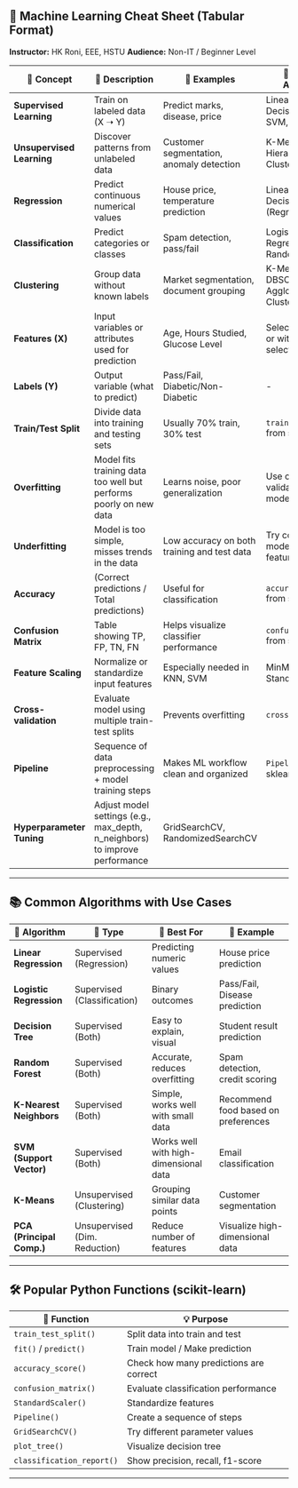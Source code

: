 
## 📘 **Machine Learning Cheat Sheet (Tabular Format)**

**Instructor:** HK Roni, EEE, HSTU
**Audience:** Non-IT / Beginner Level

| 🔢 **Concept**            | 📄 **Description**                                                            | 📌 **Examples**                             | 🧠 **Common Algorithms**                          |
| ------------------------- | ----------------------------------------------------------------------------- | ------------------------------------------- | ------------------------------------------------- |
| **Supervised Learning**   | Train on labeled data (X ➝ Y)                                                 | Predict marks, disease, price               | Linear Regression, Decision Tree, SVM, KNN        |
| **Unsupervised Learning** | Discover patterns from unlabeled data                                         | Customer segmentation, anomaly detection    | K-Means, Hierarchical Clustering, PCA             |
| **Regression**            | Predict continuous numerical values                                           | House price, temperature prediction         | Linear Regression, Decision Tree (Regressor)      |
| **Classification**        | Predict categories or classes                                                 | Spam detection, pass/fail                   | Logistic Regression, SVM, Random Forest           |
| **Clustering**            | Group data without known labels                                               | Market segmentation, document grouping      | K-Means, DBSCAN, Agglomerative Clustering         |
| **Features (X)**          | Input variables or attributes used for prediction                             | Age, Hours Studied, Glucose Level           | Selected manually or with feature selection tools |
| **Labels (Y)**            | Output variable (what to predict)                                             | Pass/Fail, Diabetic/Non-Diabetic            | -                                                 |
| **Train/Test Split**      | Divide data into training and testing sets                                    | Usually 70% train, 30% test                 | `train_test_split()` from scikit-learn            |
| **Overfitting**           | Model fits training data too well but performs poorly on new data             | Learns noise, poor generalization           | Use cross-validation, simpler models              |
| **Underfitting**          | Model is too simple, misses trends in the data                                | Low accuracy on both training and test data | Try complex models, add features                  |
| **Accuracy**              | (Correct predictions / Total predictions)                                     | Useful for classification                   | `accuracy_score()` from sklearn                   |
| **Confusion Matrix**      | Table showing TP, FP, TN, FN                                                  | Helps visualize classifier performance      | `confusion_matrix()` from sklearn                 |
| **Feature Scaling**       | Normalize or standardize input features                                       | Especially needed in KNN, SVM               | MinMaxScaler, StandardScaler                      |
| **Cross-validation**      | Evaluate model using multiple train-test splits                               | Prevents overfitting                        | `cross_val_score()`                               |
| **Pipeline**              | Sequence of data preprocessing + model training steps                         | Makes ML workflow clean and organized       | `Pipeline()` from sklearn                         |
| **Hyperparameter Tuning** | Adjust model settings (e.g., max\_depth, n\_neighbors) to improve performance | GridSearchCV, RandomizedSearchCV            |                                                   |

---

## 📚 **Common Algorithms with Use Cases**

| 🧠 **Algorithm**          | 📂 **Type**                   | 📌 **Best For**                       | 🧪 **Example**                      |
| ------------------------- | ----------------------------- | ------------------------------------- | ----------------------------------- |
| **Linear Regression**     | Supervised (Regression)       | Predicting numeric values             | House price prediction              |
| **Logistic Regression**   | Supervised (Classification)   | Binary outcomes                       | Pass/Fail, Disease prediction       |
| **Decision Tree**         | Supervised (Both)             | Easy to explain, visual               | Student result prediction           |
| **Random Forest**         | Supervised (Both)             | Accurate, reduces overfitting         | Spam detection, credit scoring      |
| **K-Nearest Neighbors**   | Supervised (Both)             | Simple, works well with small data    | Recommend food based on preferences |
| **SVM (Support Vector)**  | Supervised (Both)             | Works well with high-dimensional data | Email classification                |
| **K-Means**               | Unsupervised (Clustering)     | Grouping similar data points          | Customer segmentation               |
| **PCA (Principal Comp.)** | Unsupervised (Dim. Reduction) | Reduce number of features             | Visualize high-dimensional data     |

---

## 🛠️ **Popular Python Functions (scikit-learn)**

| 🧩 **Function**           | 💡 **Purpose**                         |
| ------------------------- | -------------------------------------- |
| `train_test_split()`      | Split data into train and test         |
| `fit()` / `predict()`     | Train model / Make prediction          |
| `accuracy_score()`        | Check how many predictions are correct |
| `confusion_matrix()`      | Evaluate classification performance    |
| `StandardScaler()`        | Standardize features                   |
| `Pipeline()`              | Create a sequence of steps             |
| `GridSearchCV()`          | Try different parameter values         |
| `plot_tree()`             | Visualize decision tree                |
| `classification_report()` | Show precision, recall, f1-score       |

---

